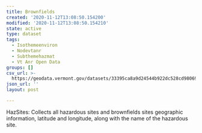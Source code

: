 ```yaml
---
title: Brownfields
created: '2020-11-12T13:08:50.154200'
modified: '2020-11-12T13:08:50.154210'
state: active
type: dataset
tags:
  - Isothemeenviron
  - Nodevtanr
  - Subthemehazmat
  - Vt Anr Open Data
groups: []
csv_url: >-
  https://geodata.vermont.gov/datasets/33395ca8a9d24544b922dc528cd98069_165.csv?outSR=%7B%22latestWkid%22%3A32145%2C%22wkid%22%3A32145%7D
json_url: ''
layout: post

---
```

HazSites: Collects all hazardous sites and brownfields sites geographic information, latitude and longitude, along with the name of the hazardous site.
